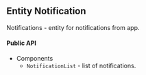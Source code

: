 ## Entity Notification

Notifications - entity for notifications from app.

#### Public API

- Components
  - `NotificationList` - list of notifications.
